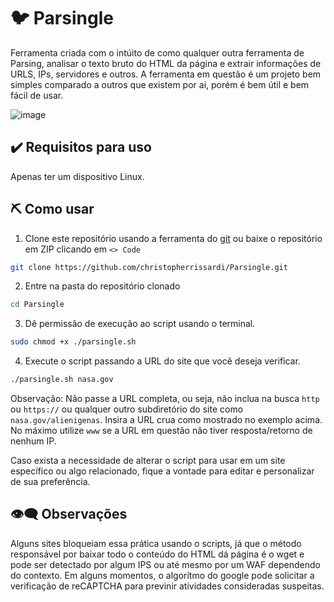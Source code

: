 # 🐦 Parsingle

Ferramenta criada com o intúito de como qualquer outra ferramenta de Parsing, analisar o texto bruto do HTML da página e extrair informações de URLS, IPs, servidores e outros. A ferramenta em questão é um projeto bem simples comparado a outros que existem por ai, porém é bem útil e bem fácil de usar.

![image](https://github.com/user-attachments/assets/14f26ed5-2c8f-46e9-93c7-16cfe1017668)


## ✔️ Requisitos para uso

Apenas ter um dispositivo Linux.

## ⛏️ Como usar

1. Clone este repositório usando a ferramenta do [git](https://git-scm.com/) ou baixe o repositório em ZIP clicando em `<> Code`

```bash
git clone https://github.com/christopherrissardi/Parsingle.git
```

2. Entre na pasta do repositório clonado

```bash
cd Parsingle
```

3. Dê permissão de execução ao script usando o terminal.

```bash
sudo chmod +x ./parsingle.sh
```

4. Execute o script passando a URL do site que você deseja verificar.

```bash
./parsingle.sh nasa.gov
```

Observação: Não passe a URL completa, ou seja, não inclua na busca `http` ou `https://` ou qualquer outro subdiretório do site como `nasa.gov/alienigenas`. Insira a URL crua como mostrado no exemplo acima. No máximo utilize `www` se a URL em questão não tiver resposta/retorno de nenhum IP.

Caso exista a necessidade de alterar o script para usar em um site específico ou algo relacionado, fique a vontade para editar e personalizar de sua preferência.


## 👁️‍🗨️ Observações

Alguns sites bloqueiam essa prática usando o scripts, já que o método responsável por baixar todo o conteúdo do HTML dá página é o wget e pode ser detectado por algum IPS ou até mesmo por um WAF dependendo do contexto. Em alguns momentos, o algorítmo do google pode solicitar a verificação de reCAPTCHA para previnir atividades consideradas suspeitas.
